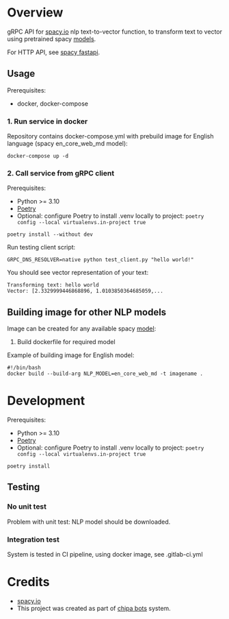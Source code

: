 # Overview

gRPC API for [spacy.io](spacy.io) nlp text-to-vector function, to transform text to vector using pretrained
spacy [models](https://spacy.io/models).

For HTTP API, see [spacy fastapi](https://spacy.io/usage/projects#fastapi).

## Usage

Prerequisites:

* docker, docker-compose

### 1. Run service in docker

Repository contains docker-compose.yml with prebuild image for English language (spacy en_core_web_md model):

```shell
docker-compose up -d
```

### 2. Call service from gRPC client

Prerequisites:

* Python >= 3.10
* [Poetry](https://python-poetry.org)
* Optional: configure Poetry to install .venv locally to project: ```poetry config --local virtualenvs.in-project true```

```shell
poetry install --without dev
```

Run testing client script:

```shell
GRPC_DNS_RESOLVER=native python test_client.py "hello world!"
```

You should see vector representation of your text:

```
Transforming text: hello world
Vector: [2.3329999446868896, 1.0103850364685059,...
```

## Building image for other NLP models

Image can be created for any available spacy [model](https://spacy.io/models): 

1. Build dockerfile for required model

Example of building image for English model:

```shell
#!/bin/bash
docker build --build-arg NLP_MODEL=en_core_web_md -t imagename .
```

# <a name="development"></a> Development

Prerequisites:

* Python >= 3.10
* [Poetry](https://python-poetry.org)
* Optional: configure Poetry to install .venv locally to project: ```poetry config --local virtualenvs.in-project true```

```shell
poetry install
```

## Testing

### No unit test

Problem with unit test: NLP model should be downloaded.

### Integration test

System is tested in CI pipeline, using docker image, see .gitlab-ci.yml


# Credits
* [spacy.io](https://spacy.io)
* This project was created as part of [chipa bots](https://archertech.ru/projects/chipa/) system.